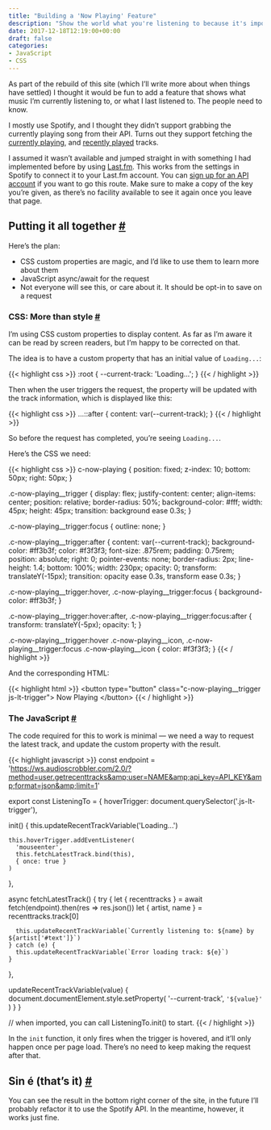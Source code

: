 ```yaml
---
title: "Building a 'Now Playing' Feature"
description: "Show the world what you're listening to because it's important."
date: 2017-12-18T12:19:00+00:00
draft: false
categories: 
- JavaScript
- CSS
---
```

<p>As part of the rebuild of this site (which I&#8217;ll write more about when things have settled) I thought it would be fun to add a feature that shows what music I&#8217;m currently listening to, or what I last listened to. The people need to know.</p>
<p>I mostly use Spotify, and I thought they didn&#8217;t support grabbing the currently playing song from their API. Turns out they support fetching the <a href="https://developer.spotify.com/web-api/get-the-users-currently-playing-track/" target="_blank" rel="noopener">currently playing</a>, and <a href="https://developer.spotify.com/web-api/web-api-personalization-endpoints/get-recently-played/" target="_blank" rel="noopener">recently played</a> tracks.</p>
<p>I assumed it wasn&#8217;t available and jumped straight in with something I had implemented before by using <a href="https://www.last.fm/" target="_blank" rel="noopener">Last.fm</a>. This works from the settings in Spotify to connect it to your Last.fm account. You can <a href="https://www.last.fm/api/account/create" target="_blank" rel="noopener">sign up for an API account</a> if you want to go this route. Make sure to make a copy of the key you&#8217;re given, as there&#8217;s no facility available to see it again once you leave that page.</p>
<h2 id="putting-it-all-together">Putting it all together <a class="anchor" href="#putting-it-all-together" title="Putting it all together">#</a></h2>
<p>Here&#8217;s the plan:</p>
<ul>
<li>CSS custom properties are magic, and I&#8217;d like to use them to learn more about them</li>
<li>JavaScript async/await for the request</li>
<li>Not everyone will see this, or care about it. It should be opt-in to save on a request</li>
</ul>
<h3 id="css-more-than-style">CSS: More than style <a class="anchor" href="#css-more-than-style" title="CSS: More than style">#</a></h3>
<p>I&#8217;m using CSS custom properties to display content. As far as I&#8217;m aware it can be read by screen readers, but I&#8217;m happy to be corrected on that.</p>
<p>The idea is to have a custom property that has an initial value of <code>Loading...</code>:</p>

{{< highlight css >}}
:root {
    --current-track: 'Loading...';
}
{{< / highlight >}}

<p>Then when the user triggers the request, the property will be updated with the track information, which is displayed like this:</p>

{{< highlight css >}}
...::after {
    content: var(--current-track);
}
{{< / highlight >}}

<p>So before the request has completed, you&#8217;re seeing <code>Loading...</code>.</p>
<p>Here&#8217;s the CSS we need:</p>

{{< highlight css >}}
c-now-playing {
  position: fixed;
  z-index: 10;
  bottom: 50px;
  right: 50px;
}

.c-now-playing__trigger {
  display: flex;
  justify-content: center;
  align-items: center;
  position: relative;
  border-radius: 50%;
  background-color: #fff;
  width: 45px;
  height: 45px;
  transition: background ease 0.3s;
}

.c-now-playing__trigger:focus {
  outline: none;
}

.c-now-playing__trigger:after {
  content: var(--current-track);
  background-color: #ff3b3f;
  color: #f3f3f3;
  font-size: .875rem;
  padding: 0.75rem;
  position: absolute;
  right: 0;
  pointer-events: none;
  border-radius: 2px;
  line-height: 1.4;
  bottom: 100%;
  width: 230px;
  opacity: 0;
  transform: translateY(-15px);
  transition: opacity ease 0.3s, transform ease 0.3s;
}

.c-now-playing__trigger:hover,
.c-now-playing__trigger:focus {
  background-color: #ff3b3f;
}

.c-now-playing__trigger:hover:after,
.c-now-playing__trigger:focus:after {
  transform: translateY(-5px);
  opacity: 1;
}

.c-now-playing__trigger:hover .c-now-playing__icon,
.c-now-playing__trigger:focus .c-now-playing__icon {
  color: #f3f3f3;
}
{{< / highlight >}}

<p>And the corresponding HTML:</p>
{{< highlight html >}}
&lt;button type="button" class="c-now-playing__trigger js-lt-trigger"&gt;
    Now Playing
&lt;/button&gt;
{{< / highlight >}}

<h3 id="the-java-script">The JavaScript <a class="anchor" href="#the-java-script" title="The JavaScript">#</a></h3>
<p>The code required for this to work is minimal &#8212; we need a way to request the latest track, and update the custom property with the result.</p>

{{< highlight javascript >}}
const endpoint = 'https://ws.audioscrobbler.com/2.0/?method=user.getrecenttracks&amp;user=NAME&amp;api_key=API_KEY&amp;format=json&amp;limit=1'

export const ListeningTo = {
  hoverTrigger: document.querySelector('.js-lt-trigger'),

  init() {
    this.updateRecentTrackVariable('Loading...')

    this.hoverTrigger.addEventListener(
      'mouseenter',
      this.fetchLatestTrack.bind(this),
      { once: true }
    )
  },

  async fetchLatestTrack() {
    try {
      let { recenttracks } = await fetch(endpoint).then(res =&gt; res.json())
      let { artist, name } = recenttracks.track[0]

      this.updateRecentTrackVariable(`Currently listening to: ${name} by ${artist['#text']}`)
    } catch (e) {
      this.updateRecentTrackVariable(`Error loading track: ${e}`)
    }
  },

  updateRecentTrackVariable(value) {
    document.documentElement.style.setProperty(
      '--current-track',
      `'${value}'`
    )
  }
}

// when imported, you can call ListeningTo.init() to start.
{{< / highlight >}}

<p>In the <code>init</code> function, it only fires when the trigger is hovered, and it&#8217;ll only happen once per page load. There&#8217;s no need to keep making the request after that.</p>
<h2 id="sin-é-thats-it">Sin é (that&#8217;s it) <a class="anchor" href="#sin-é-thats-it" title="Sin é (that's it)">#</a></h2>
<p>You can see the result in the bottom right corner of the site, in the future I&#8217;ll probably refactor it to use the Spotify API. In the meantime, however, it works just fine.</p>